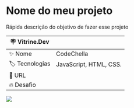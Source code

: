 # Nome do meu projeto

Rápida descrição do objetivo de fazer esse projeto

| :placard: Vitrine.Dev |     |
| -------------  | --- |
| :sparkles: Nome        | CodeChella
| :label: Tecnologias | JavaScript, HTML, CSS.
| :rocket: URL         | 
| :fire: Desafio     | 

<!-- Inserir imagem com a #vitrinedev ao final do link -->
![](https://via.placeholder.com/1200x500.png?text=imagem+lindona+do+meu+projeto#vitrinedev)


